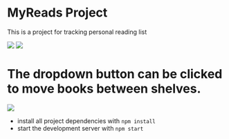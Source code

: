 # MyReads Project

This is a project for tracking personal reading list


<img src="https://video.udacity-data.com/topher/2017/May/590c0f12_react-project1-a/react-project1-a.png">
<img src="https://video.udacity-data.com/topher/2017/May/590c0f26_react-project1-b/react-project1-b.png">

# The dropdown button can be clicked to move books between shelves.

<img src="https://video.udacity-data.com/topher/2017/July/595d48a9_correct-use-of-state/correct-use-of-state.gif">

* install all project dependencies with `npm install`
* start the development server with `npm start`

